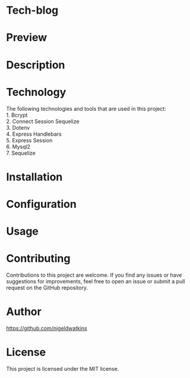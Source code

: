 # Tech-blog

# Preview

# Description

# Technology
The following technologies and tools that are used in this project: 
<br>1. Bcrypt
<br>2. Connect Session Sequelize
<br>3. Dotenv
<br>4. Express Handlebars
<br>5. Express Session
<br>6. Mysql2
<br>7. Sequelize

# Installation

# Configuration

# Usage

# Contributing 
Contributions to this project are welcome. If you find any issues or have suggestions for improvements, feel free to open an issue or submit a pull request on the GitHub repository.
# Author
https://github.com/nigeldwatkins 
# License
This project is licensed under the MIT license.